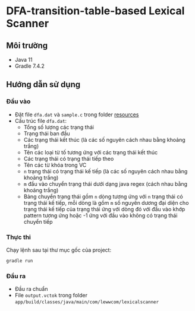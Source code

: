 # DFA-transition-table-based Lexical Scanner

## Môi trường

- Java 11
- Gradle 7.4.2

## Hướng dẫn sử dụng

### Đầu vào

- Đặt file `dfa.dat` và `sample.c` trong folder [resources](app/src/main/resources)
- Cấu trúc file `dfa.dat`:
  - Tổng số lượng các trạng thái
  - Trạng thái ban đầu
  - Các trạng thái kết thúc (là các số nguyên cách nhau bằng khoảng trắng)
  - Tên các loại từ tố tương ứng với các trạng thái kết thúc
  - Các trạng thái có trạng thái tiếp theo
  - Tên các từ khóa trong VC
  - `n` trạng thái có trạng thái kế tiếp (là các số nguyên cách nhau bằng khoảng trắng)
  - `m` đầu vào chuyển trạng thái dưới dạng java regex (cách nhau bằng khoảng trắng)
  - Bảng chuyển trạng thái gồm `n` dòng tương ứng với `n` trạng thái có trạng thái kế tiếp, mỗi dòng là gồm `m` số nguyên dương đại diện cho trạng thái kế tiếp của trạng thái ứng với dòng đó với đầu vào khớp pattern tương ứng hoặc -1 ứng với đầu vào không có trạng thái chuyển tiếp

### Thực thi

Chạy lệnh sau tại thư mục gốc của project:

```bash
gradle run
```

### Đầu ra

- Đầu ra chuẩn
- File `output.vctok` trong folder `app/build/classes/java/main/com/lewwcom/lexicalscanner`
